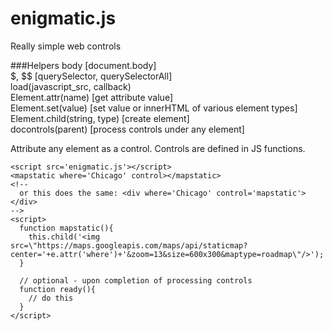 enigmatic.js
============

Really simple web controls  

###Helpers
body [document.body]   
$, $$  [querySelector, querySelectorAll]   
load(javascript_src, callback)    
Element.attr(name)  [get attribute value]    
Element.set(value)  [set value or innerHTML of various element types]    
Element.child(string, type)  [create element]    
docontrols(parent)  [process controls under any element]    

Attribute any element as a control.  Controls are defined in JS functions.
````
<script src='enigmatic.js'></script>
<mapstatic where='Chicago' control></mapstatic>
<!--
  or this does the same: <div where='Chicago' control='mapstatic'></div>
-->
<script>
  function mapstatic(){
    this.child('<img src=\"https://maps.googleapis.com/maps/api/staticmap?center='+e.attr('where')+'&zoom=13&size=600x300&maptype=roadmap\"/>');
  }
  
  // optional - upon completion of processing controls
  function ready(){
    // do this
  }
</script>
````
